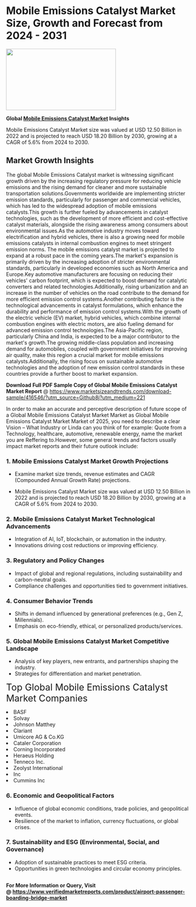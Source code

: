 <H1>Mobile Emissions Catalyst Market Size, Growth and Forecast from 2024 - 2031</H1><img class="aligncenter size-medium wp-image-584254" src="https://thirdeyenews.in/wp-content/uploads/2024/09/Global-Market-Research-300x168.jpeg" alt="" width="300" height="168" /><p><strong>Global&nbsp;<a href="https://www.marketsizeandtrends.com/download-sample/416546/?utm_source=Github8j?utm_medium=221">Mobile Emissions Catalyst Market</a> Insights</strong></p><p>Mobile Emissions Catalyst Market size was valued at USD 12.50 Billion in 2022 and is projected to reach USD 18.20 Billion by 2030, growing at a CAGR of 5.6% from 2024 to 2030.</p><p><h2>Market Growth Insights</h2> The global Mobile Emissions Catalyst market is witnessing significant growth driven by the increasing regulatory pressure for reducing vehicle emissions and the rising demand for cleaner and more sustainable transportation solutions.Governments worldwide are implementing stricter emission standards, particularly for passenger and commercial vehicles, which has led to the widespread adoption of mobile emissions catalysts.This growth is further fueled by advancements in catalyst technologies, such as the development of more efficient and cost-effective catalyst materials, alongside the rising awareness among consumers about environmental issues.As the automotive industry moves toward electrification and hybrid vehicles, there is also a growing need for mobile emissions catalysts in internal combustion engines to meet stringent emission norms. The mobile emissions catalyst market is projected to expand at a robust pace in the coming years.The market's expansion is primarily driven by the increasing adoption of stricter environmental standards, particularly in developed economies such as North America and Europe.Key automotive manufacturers are focusing on reducing their vehicles' carbon footprint, which is expected to boost demand for catalytic converters and related technologies.Additionally, rising urbanization and an increase in the number of vehicles on the road contribute to the demand for more efficient emission control systems.Another contributing factor is the technological advancements in catalyst formulations, which enhance the durability and performance of emission control systems.With the growth of the electric vehicle (EV) market, hybrid vehicles, which combine internal combustion engines with electric motors, are also fueling demand for advanced emission control technologies.The Asia-Pacific region, particularly China and India, is expected to be a major contributor to the market's growth.The growing middle-class population and increasing demand for automobiles, coupled with government initiatives for improving air quality, make this region a crucial market for mobile emissions catalysts.Additionally, the rising focus on sustainable automotive technologies and the adoption of new emission control standards in these countries provide a further boost to market expansion.</p><p><span class=""><strong>Download Full PDF Sample Copy of Global Mobile Emissions Catalyst Market Report</strong> @ <a href="https://www.marketsizeandtrends.com/download-sample/416546/?utm_source=Github8j?utm_medium=221" target="_blank">https://www.marketsizeandtrends.com/download-sample/416546/?utm_source=Github8j?utm_medium=221</a></span></p><p>In order to make an accurate and perceptive description of future scope of a Global&nbsp;Mobile Emissions Catalyst Market Market as Global&nbsp;Mobile Emissions Catalyst Market Market of 2025, you need to describe a clear Vision &ndash; What Industry or Linda can you think of for example: Quote from a Technology, healthcare, automotive, renewable energy, name the market you are Reffering to.However, some general trends and factors usually impact market reports and their future outlook include:</p><h3>1.&nbsp;<strong>Mobile Emissions Catalyst Market Growth Projections</strong></h3><ul><li>Examine market size trends, revenue estimates and CAGR (Compounded Annual Growth Rate) projections.</li><li><p>Mobile Emissions Catalyst Market size was valued at USD 12.50 Billion in 2022 and is projected to reach USD 18.20 Billion by 2030, growing at a CAGR of 5.6% from 2024 to 2030.</p></li></ul><h3>2.&nbsp;<strong>Mobile Emissions Catalyst Market Technological Advancements</strong></h3><ul><li>Integration of AI, IoT, blockchain, or automation in the industry.</li><li>Innovations driving cost reductions or improving efficiency.</li></ul><h3>3.&nbsp;<strong>Regulatory and Policy Changes</strong></h3><ul><li>Impact of global and regional regulations, including sustainability and carbon-neutral goals.</li><li>Compliance challenges and opportunities tied to government initiatives.</li></ul><h3>4.&nbsp;<strong>Consumer Behavior Trends</strong></h3><ul><li>Shifts in demand influenced by generational preferences (e.g., Gen Z, Millennials).</li><li>Emphasis on eco-friendly, ethical, or personalized products/services.</li></ul><h3>5.&nbsp;<strong>Global Mobile Emissions Catalyst Market Competitive Landscape</strong></h3><ul><li>Analysis of key players, new entrants, and partnerships shaping the industry.</li><li>Strategies for differentiation and market penetration.</li></ul><p data-pm-slice="1 1 []"><span style="color: inherit; font-family: inherit; font-size: 25px;">Top Global Mobile Emissions Catalyst Market Companies</span></p><div class="" data-test-id=""><p><li>BASF</li><li> Solvay</li><li> Johnson Matthey</li><li> Clariant</li><li> Umicore AG & Co.KG</li><li> Cataler Corporation</li><li> Corning Incorporated</li><li> Heraeus Holding</li><li> Tenneco Inc.</li><li> Zeolyst International</li><li> Inc</li><li> Cummins Inc</li></p></div><h3>6.&nbsp;<strong>Economic and Geopolitical Factors</strong></h3><ul><li>Influence of global economic conditions, trade policies, and geopolitical events.</li><li>Resilience of the market to inflation, currency fluctuations, or global crises.</li></ul><h3>7.&nbsp;<strong>Sustainability and ESG (Environmental, Social, and Governance)</strong></h3><ul><li>Adoption of sustainable practices to meet ESG criteria.</li><li>Opportunities in green technologies and circular economy principles.</li></ul><h2><strong style="font-size: 14px;">For More Information or Query, Visit @&nbsp;</strong><a style="background-color: #ffffff; font-size: 14px;" href="https://www.marketsizeandtrends.com/report/mobile-emissions-catalyst-market/" target="_blank">https://www.verifiedmarketreports.com/product/airport-passenger-boarding-bridge-market</a></h2>